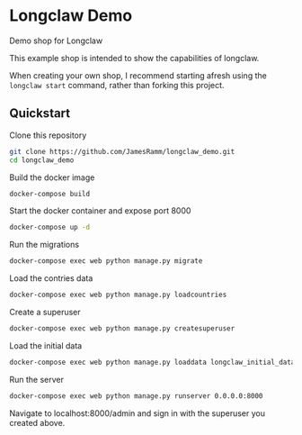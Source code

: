 # Longclaw Demo

Demo shop for Longclaw

This example shop is intended to show the capabilities of longclaw. 

When creating your own shop, I recommend starting afresh using the `longclaw start` command, rather than forking this project.

## Quickstart

Clone this repository
```bash
git clone https://github.com/JamesRamm/longclaw_demo.git
cd longclaw_demo
```

Build the docker image

```bash
docker-compose build
```

Start the docker container and expose port 8000

```bash
docker-compose up -d
```

Run the migrations

```bash
docker-compose exec web python manage.py migrate
```

Load the contries data

```bash
docker-compose exec web python manage.py loadcountries
```

Create a superuser

```bash
docker-compose exec web python manage.py createsuperuser
```

Load the initial data

```bash
docker-compose exec web python manage.py loaddata longclaw_initial_data
```

Run the server

```bash
docker-compose exec web python manage.py runserver 0.0.0.0:8000
```

Navigate to localhost:8000/admin and sign in with the superuser you created above.
